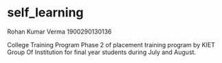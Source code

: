 # self_learning

Rohan Kumar Verma
1900290130136

College Training Program
Phase 2 of placement training program by KIET Group Of Institution for final year students during July and August.
